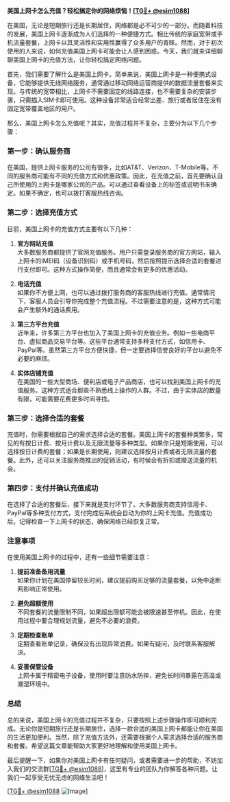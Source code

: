 **美国上网卡怎么充值？轻松搞定你的网络烦恼！[[TG💪+ @esim1088](https://t.me/s/esim1088)]**

在美国，无论是短期旅行还是长期居住，网络都是必不可少的一部分。而随着科技的发展，美国上网卡逐渐成为人们选择的一种便捷方式。相比传统的家庭宽带或手机流量套餐，上网卡以其灵活性和实用性赢得了众多用户的青睐。然而，对于初次使用的人来说，如何充值美国上网卡可能会让人感到困惑。今天，我们就来详细聊聊美国上网卡的充值方法，让你轻松搞定网络问题。

首先，我们需要了解什么是美国上网卡。简单来说，美国上网卡是一种便携式设备，它能够提供无线网络服务，通常通过移动网络运营商提供的数据流量套餐来实现。与传统的宽带相比，上网卡不需要固定的线路连接，也不需要复杂的安装步骤，只需插入SIM卡即可使用。这种设备非常适合经常出差、旅行或者居住在没有固定宽带覆盖地区的用户。

那么，美国上网卡怎么充值呢？其实，充值过程并不复杂，主要分为以下几个步骤：

### **第一步：确认服务商**
在美国，提供上网卡服务的公司有很多，比如AT&T、Verizon、T-Mobile等。不同的服务商可能有不同的充值方式和优惠政策。因此，在充值之前，首先要确认自己所使用的上网卡是哪家公司的产品。可以通过查看设备上的标签或说明书来确定。如果不确定，也可以拨打客服热线咨询。

### **第二步：选择充值方式**
目前，美国上网卡的充值方式主要有以下几种：
1. **官方网站充值**  
   大多数服务商都提供了官网充值服务。用户只需登录服务商的官方网站，输入上网卡的IMEI码（设备识别码）或手机号码，然后按照提示选择合适的套餐进行支付即可。这种方式操作简便，而且通常会有更多的优惠活动。

2. **电话充值**  
   如果你不方便上网，也可以通过拨打服务商的客服热线进行充值。通常情况下，客服人员会引导你完成整个充值流程。不过需要注意的是，这种方式可能会产生额外的通话费用。

3. **第三方平台充值**  
   近年来，许多第三方平台也加入了美国上网卡的充值业务。例如一些电商平台、虚拟商品交易平台等。这些平台通常支持多种支付方式，如信用卡、PayPal等。虽然第三方平台方便快捷，但一定要选择信誉良好的平台以避免不必要的麻烦。

4. **实体店铺充值**  
   在美国的一些大型商场、便利店或电子产品商店，也可以找到美国上网卡的充值服务。这种方式适合那些不熟悉线上操作的人群。不过，由于实体店的数量有限，可能需要花费更多时间寻找。

### **第三步：选择合适的套餐**
充值时，你需要根据自己的需求选择合适的套餐。美国上网卡的套餐种类繁多，常见的有按日计费、按月计费以及无限流量等多种类型。如果你只是短期使用，可以选择按日计费的套餐；如果是长期使用，则建议选择按月计费或者无限流量的套餐。此外，还可以关注服务商推出的促销活动，有时候会有折扣或赠送流量的机会。

### **第四步：支付并确认充值成功**
在选择了合适的套餐后，接下来就是支付环节了。大多数服务商支持信用卡、PayPal等多种支付方式，支付完成后系统会自动为你的上网卡充值。充值成功后，记得检查一下上网卡的状态，确保网络已经恢复正常。

### **注意事项**
在使用美国上网卡的过程中，还有一些细节需要注意：
1. **提前准备备用流量**  
   如果你计划在美国停留较长时间，建议提前购买足够的流量套餐，以免中途断网影响正常使用。
   
2. **避免超额使用**  
   不同套餐的流量限制不同，如果超出限额可能会被限速甚至停机。因此，在使用过程中要合理规划流量，避免不必要的浪费。

3. **定期检查账单**  
   定期查看账单记录，确保没有出现异常消费。如果有疑问，及时联系客服解决。

4. **妥善保管设备**  
   上网卡属于精密电子设备，使用时要注意防水防摔，避免长时间暴露在高温或潮湿环境中。

### **总结**
总的来说，美国上网卡的充值过程并不复杂，只要按照上述步骤操作即可顺利完成。无论你是短期旅行还是长期居住，选择一款合适的美国上网卡都能让你在美国的生活更加便利。当然，除了充值方法外，还需要根据个人需求选择合适的服务商和套餐。希望这篇文章能帮助大家更好地理解和使用美国上网卡。

最后提醒一下，如果你对美国上网卡有任何疑问，或者需要进一步的帮助，不妨加入我们的交流群[[TG💪+ @esim1088](https://t.me/s/esim1088)]，这里有专业的团队为你解答各种问题。让我们一起享受无忧无虑的网络生活吧！

[[TG💪+ @esim1088](https://t.me/s/esim1088) ![Image](https://i.postimg.cc/4NQfJmqS/Snipaste-2025-05-13-00-14-12.png)]